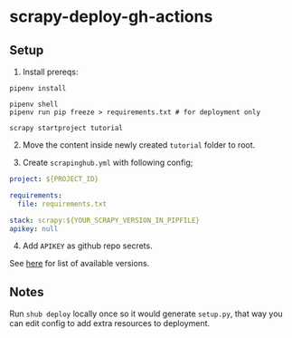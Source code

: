 # scrapy-deploy-gh-actions

## Setup
1. Install prereqs:
```
pipenv install

pipenv shell
pipenv run pip freeze > requirements.txt # for deployment only

scrapy startproject tutorial
```

2. Move the content inside newly created `tutorial` folder to root.

3. Create `scrapinghub.yml` with following config;
```yml
project: ${PROJECT_ID}

requirements:
  file: requirements.txt

stack: scrapy:${YOUR_SCRAPY_VERSION_IN_PIPFILE}
apikey: null
```
4. Add `APIKEY` as github repo secrets.

See [here](https://github.com/scrapinghub/scrapinghub-stack-scrapy/releases) for list of available versions.

## Notes
Run `shub deploy` locally once so it would generate `setup.py`, that way you can edit config to add extra resources to deployment.
